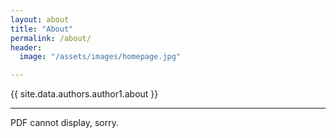 ```yaml
---
layout: about
title: "About"
permalink: /about/
header:
  image: "/assets/images/homepage.jpg"

---
```

{{ site.data.authors.author1.about }}
* * *

<div id="pdf">
  <object width="100%" height="850" type="application/pdf" data="/assets/images/RAJAT MALHOTRA RESUME.pdf" id="pdf_content">
    <p>PDF cannot display, sorry.</p>
  </object>
</div>
